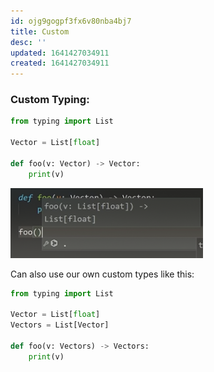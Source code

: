 ```yaml
---
id: ojg9gogpf3fx6v80nba4bj7
title: Custom
desc: ''
updated: 1641427034911
created: 1641427034911
---
```



### Custom Typing:

```python
from typing import List

Vector = List[float]	

def foo(v: Vector) -> Vector:
	print(v)
```

![alt](assets/images/Pasted_image_20211215085306.png)

Can also use our own custom types like this: 

```python
from typing import List

Vector = List[float]
Vectors = List[Vector]

def foo(v: Vectors) -> Vectors:
	print(v)
```
